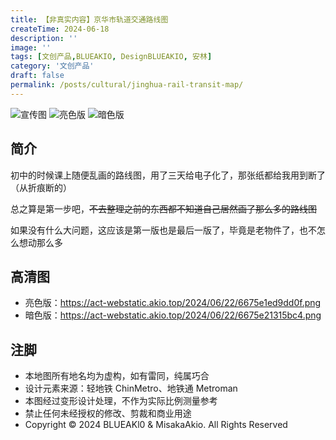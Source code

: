 ```yaml
---
title: 【非真实内容】京华市轨道交通路线图
createTime: 2024-06-18
description: ''
image: ''
tags: [文创产品,BLUEAKIO, DesignBLUEAKIO, 安林]
category: '文创产品'
draft: false 
permalink: /posts/cultural/jinghua-rail-transit-map/
---
```

![](https://act-webstatic.akio.top/2024/06/19/66721885b510f.png '宣传图')
![](https://act-webstatic.akio.top/2024/06/22/6675e1ed9dd0f.png '亮色版')
![](https://act-webstatic.akio.top/2024/06/22/6675e21315bc4.png '暗色版')

## 简介
初中的时候课上随便乱画的路线图，用了三天给电子化了，那张纸都给我用到断了（从折痕断的）

总之算是第一步吧，~~不去整理之前的东西都不知道自己居然画了那么多的路线图~~

如果没有什么大问题，这应该是第一版也是最后一版了，毕竟是老物件了，也不怎么想动那么多

## 高清图
- 亮色版：https://act-webstatic.akio.top/2024/06/22/6675e1ed9dd0f.png
- 暗色版：https://act-webstatic.akio.top/2024/06/22/6675e21315bc4.png

## 注脚
- 本地图所有地名均为虚构，如有雷同，纯属巧合
- 设计元素来源：轻地铁 ChinMetro、地铁通 Metroman
- 本图经过变形设计处理，不作为实际比例测量参考
- 禁止任何未经授权的修改、剪裁和商业用途
- Copyright © 2024 BLUEAKl0 & MisakaAkio. All Rights Reserved